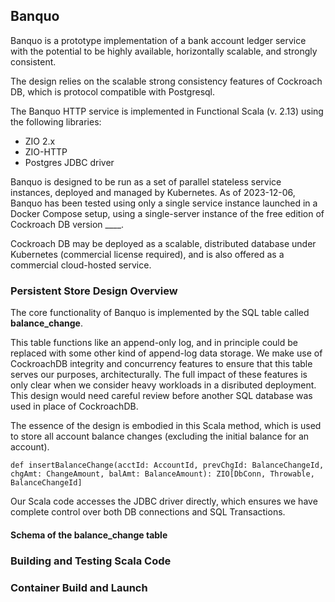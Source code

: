 ## Banquo

Banquo is a prototype implementation of a bank account ledger service with the potential to be highly available, horizontally scalable, and strongly consistent. 

The design relies on the scalable strong consistency features of Cockroach DB, which is protocol compatible with Postgresql.  

The Banquo HTTP service is implemented in Functional Scala (v. 2.13) using the following libraries:
  * ZIO 2.x
  * ZIO-HTTP
  * Postgres JDBC driver

Banquo is designed to be run as a set of parallel stateless service instances, deployed and managed by  Kubernetes.  As of 2023-12-06, Banquo has been tested using only a single service instance launched in a Docker Compose setup, using a single-server instance of the free edition of Cockroach DB version ____.

Cockroach DB may be deployed as a scalable, distributed database under Kubernetes (commercial license required), and is also offered as a commercial cloud-hosted service.

### Persistent Store Design Overview

The core functionality of Banquo is implemented by the SQL table called **balance_change**.

This table functions like an append-only log, and in principle could be replaced with some other kind of append-log data storage.  We make use of CockroachDB integrity and concurrency features to ensure that this table serves our purposes, architecturally. The full impact of these features is only clear when we consider heavy workloads in a disributed deployment. This design would need careful review before another SQL database was used in place of CockroachDB.

The essence of the design is embodied in this Scala method, which is used to store all account balance changes (excluding the initial balance for an account).
	
```
def insertBalanceChange(acctId: AccountId, prevChgId: BalanceChangeId, chgAmt: ChangeAmount, balAmt: BalanceAmount): ZIO[DbConn, Throwable, BalanceChangeId]
```

Our Scala code accesses the JDBC driver directly, which ensures we have complete control over both DB connections and SQL Transactions.

#### Schema of the balance_change table




### Building and Testing Scala Code

### Container Build and Launch
